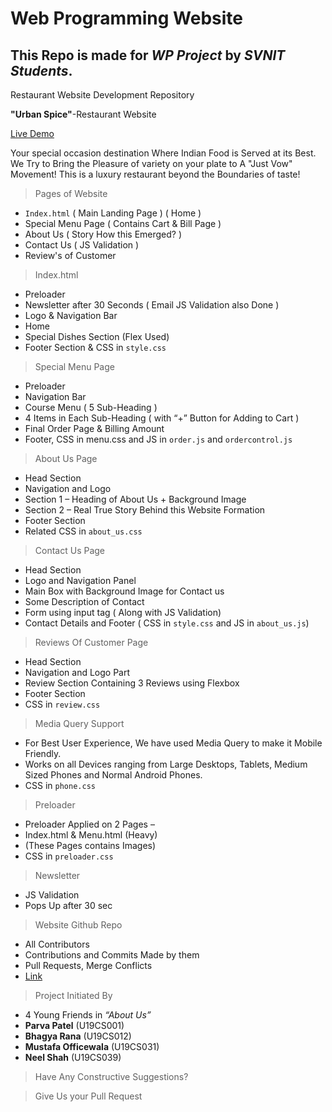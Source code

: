 # Web Programming Website

## This Repo is made for _WP Project_ by _SVNIT Students_.

Restaurant Website Development Repository

**"Urban Spice"**-Restaurant Website

[Live Demo](https://mystifying-shaw-aa5076.netlify.app/)

Your special occasion destination Where Indian Food is Served at its Best. We Try to Bring the Pleasure of variety on your plate to A "Just Vow" Movement! This is a luxury restaurant beyond the Boundaries of taste!

>Pages of Website

-	`Index.html` ( Main Landing Page ) ( Home )
-	Special Menu Page ( Contains Cart & Bill Page )
-	About Us ( Story How this Emerged? )
-	Contact Us ( JS Validation )
-	Review's of Customer

>Index.html

-	Preloader
-	Newsletter after 30 Seconds ( Email JS Validation also Done )
-	Logo & Navigation Bar
-	Home 
-	Special Dishes Section (Flex Used)
-	Footer Section & CSS in `style.css`
 
>Special Menu Page

-	Preloader
-	Navigation Bar
-	Course Menu ( 5 Sub-Heading )
-	4 Items in Each Sub-Heading ( with “+” Button for Adding to Cart )
-	Final Order Page & Billing Amount 
-	Footer, CSS in menu.css and JS in `order.js` and `ordercontrol.js`
 
>About Us Page

-	Head Section 
-	Navigation and Logo
-	Section 1 – Heading of About Us + Background Image
-	Section 2 – Real True Story Behind this Website Formation
-	Footer Section
-	Related CSS in `about_us.css`

>Contact Us Page

-	Head Section
-	Logo and Navigation Panel
-	Main Box with Background Image for Contact us
-	Some Description of Contact
-	Form using input tag ( Along with JS Validation)
-	Contact Details and Footer ( CSS in `style.css` and JS in `about_us.js`)
 
>Reviews Of Customer Page

-	Head Section
-	Navigation and Logo Part
-	Review Section Containing 3 Reviews using Flexbox
-	Footer Section
-	CSS in `review.css`
 
>Media Query Support

-	For Best User Experience, We have used Media Query to make it Mobile Friendly.
-	Works on all Devices ranging from Large Desktops, Tablets, Medium Sized Phones and Normal Android Phones.
-	CSS in `phone.css`

>Preloader

-	Preloader Applied on 2 Pages – 
-	Index.html & Menu.html (Heavy)
-	(These Pages contains Images)
-	CSS in `preloader.css`

>Newsletter

-	JS Validation
-	Pops Up after 30 sec

>Website Github Repo

-	All Contributors
-	Contributions and Commits Made by them
-	Pull Requests, Merge Conflicts
-	[Link]( https://github.com/BhagyaRana/WP_Website "Github Repo Link" )

>Project Initiated By

-	4 Young Friends in _“About Us”_
-	**Parva Patel** (U19CS001)
-	**Bhagya Rana** (U19CS012)
-	**Mustafa Officewala** (U19CS031)
-	**Neel Shah** (U19CS039)

>Have Any Constructive Suggestions?

>Give Us your Pull Request 

